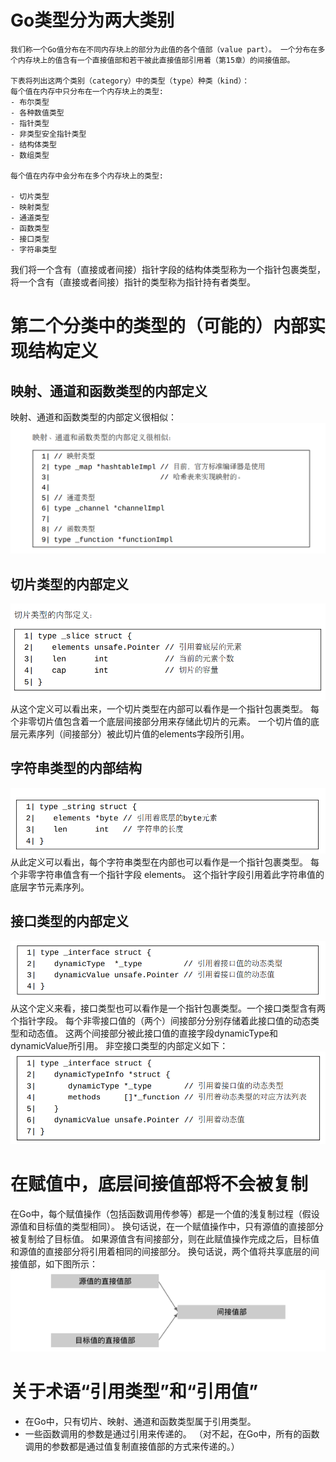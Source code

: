 # Go类型分为两大类别
    我们称一个Go值分布在不同内存块上的部分为此值的各个值部（value part）。 一个分布在多个内存块上的值含有一个直接值部和若干被此直接值部引用着（第15章）的间接值部。
    
    下表将列出这两个类别（category）中的类型（type）种类（kind）：
    每个值在内存中只分布在一个内存块上的类型:
    - 布尔类型
    - 各种数值类型
    - 指针类型
    - 非类型安全指针类型
    - 结构体类型
    - 数组类型
    
    每个值在内存中会分布在多个内存块上的类型:

    - 切片类型
    - 映射类型
    - 通道类型
    - 函数类型
    - 接口类型
    - 字符串类型
我们将一个含有（直接或者间接）指针字段的结构体类型称为一个指针包裹类型，将一个含有（直接或者间接）指针的类型称为指针持有者类型。 

# 第二个分类中的类型的（可能的）内部实现结构定义

## 映射、通道和函数类型的内部定义

映射、通道和函数类型的内部定义很相似：
![](images/17-1.png)

## 切片类型的内部定义

![](images/17-2.png)
从这个定义可以看出来，一个切片类型在内部可以看作是一个指针包裹类型。 每个非零切片值包含着一个底层间接部分用来存储此切片的元素。 一个切片值的底层元素序列（间接部分）被此切片值的elements字段所引用。

## 字符串类型的内部结构

![](images/17-3.png)
从此定义可以看出，每个字符串类型在内部也可以看作是一个指针包裹类型。 每个非零字符串值含有一个指针字段 elements。 这个指针字段引用着此字符串值的底层字节元素序列。

## 接口类型的内部定义

![](images/17-4.png)
从这个定义来看，接口类型也可以看作是一个指针包裹类型。一个接口类型含有两个指针字段。 每个非零接口值的（两个）间接部分分别存储着此接口值的动态类型和动态值。 这两个间接部分被此接口值的直接字段dynamicType和dynamicValue所引用。
非空接口类型的内部定义如下：
![](images/17-5.png)

# 在赋值中，底层间接值部将不会被复制

在Go中，每个赋值操作（包括函数调用传参等）都是一个值的浅复制过程（假设源值和目标值的类型相同）。 换句话说，在一个赋值操作中，只有源值的直接部分被复制给了目标值。 如果源值含有间接部分，则在此赋值操作完成之后，目标值和源值的直接部分将引用着相同的间接部分。 换句话说，两个值将共享底层的间接值部，如下图所示：
![](images/17-6.png)

# 关于术语“引用类型”和“引用值”

- 在Go中，只有切片、映射、通道和函数类型属于引用类型。
- 一些函数调用的参数是通过引用来传递的。 （对不起，在Go中，所有的函数调用的参数都是通过值复制直接值部的方式来传递的。）